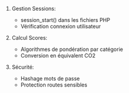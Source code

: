 1. Gestion Sessions:
   - session_start() dans les fichiers PHP
   - Vérification connexion utilisateur
   
2. Calcul Scores:
   - Algorithmes de pondération par catégorie
   - Conversion en équivalent CO2
   
3. Sécurité:
   - Hashage mots de passe
   - Protection routes sensibles